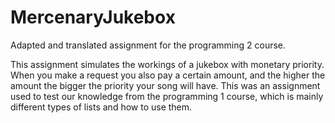 # MercenaryJukebox
Adapted and translated assignment for the programming 2 course.

This assignment simulates the workings of a jukebox with monetary priority. When you make a request you also pay a certain amount, and the higher the amount the bigger the priority your song will have. This was an assignment used to test our knowledge from the programming 1 course, which is mainly different types of lists and how to use them.